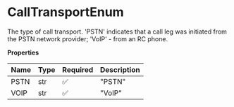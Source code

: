 # CallTransportEnum

The type of call transport. 'PSTN' indicates that a call leg was initiated from the PSTN network provider; 'VoIP' - from an RC phone.

**Properties**

| Name | Type | Required | Description |
| :--- | :--- | :------- | :---------- |
| PSTN | str  | ✅       | "PSTN"      |
| VOIP | str  | ✅       | "VoIP"      |

<!-- This file was generated by liblab | https://liblab.com/ -->
